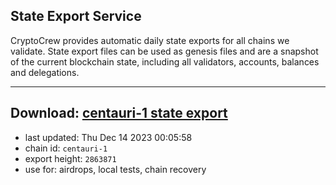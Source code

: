 ## State Export Service
CryptoCrew provides automatic daily state exports for all chains we validate. State export files can be used as genesis files and are a snapshot of the current blockchain state, including all validators, accounts, balances and delegations.

---
**Download: [centauri-1 state export](https://dl.ccvalidators.com/SERVICE/composable/centauri-1_export_2863871.json)**
---

- last updated: Thu Dec 14 2023 00:05:58
- chain id: `centauri-1`
- export height: `2863871`
- use for: airdrops, local tests, chain recovery
